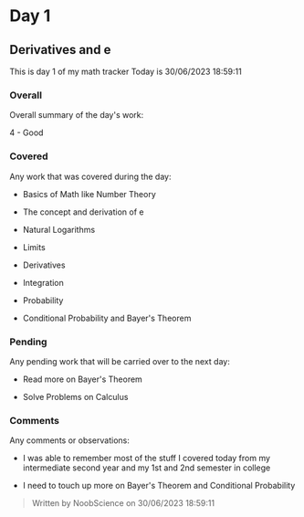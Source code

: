 # Day 1

## Derivatives and e

This is day 1 of my math tracker
Today is 30/06/2023 18:59:11

### Overall

Overall summary of the day's work:

4 - Good

### Covered

Any work that was covered during the day:

- Basics of Math like Number Theory

- The concept and derivation of e

- Natural Logarithms

- Limits

- Derivatives

- Integration

- Probability

- Conditional Probability and Bayer's Theorem

### Pending

Any pending work that will be carried over to the next day:

- Read more on Bayer's Theorem

- Solve Problems on Calculus

### Comments

Any comments or observations:

- I was able to remember most of the stuff I covered today from my intermediate second year and my 1st and 2nd semester in college

- I need to touch up more on Bayer's Theorem and Conditional Probability

> Written by NoobScience on 30/06/2023 18:59:11
